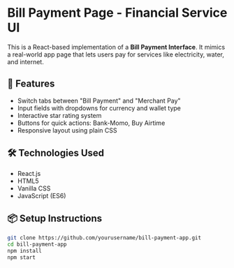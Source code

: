 # Bill Payment Page - Financial Service UI

This is a React-based implementation of a **Bill Payment Interface**. It mimics a real-world app page that lets users pay for services like electricity, water, and internet.

## 🚀 Features

- Switch tabs between "Bill Payment" and "Merchant Pay"
- Input fields with dropdowns for currency and wallet type
- Interactive star rating system
- Buttons for quick actions: Bank-Momo, Buy Airtime
- Responsive layout using plain CSS

## 🛠️ Technologies Used

- React.js
- HTML5
- Vanilla CSS
- JavaScript (ES6)

## 📦 Setup Instructions

```bash
git clone https://github.com/yourusername/bill-payment-app.git
cd bill-payment-app
npm install
npm start

